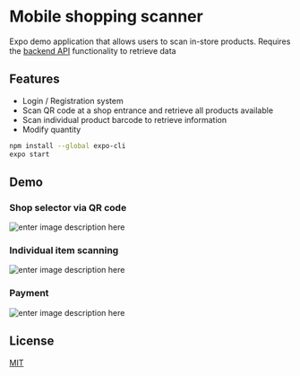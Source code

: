 


# Mobile shopping scanner

Expo demo application that allows users to scan in-store products.  Requires the [backend API](https://github.com/Bogdan-Florian/mobile-scan-and-shop-API) functionality to retrieve data
## Features

 - Login / Registration system
 - Scan QR code at a shop entrance and retrieve all products available
 - Scan individual product barcode to retrieve information
 - Modify quantity

```bash
npm install --global expo-cli
expo start
```

## Demo
### Shop selector via QR code
![enter image description here](https://i.imgur.com/Knv0adb.gif)



### Individual item scanning
![enter image description here](https://i.imgur.com/BrJ1W9R.gif)



### Payment
![enter image description here](https://i.imgur.com/eiPDDhV.gif)

## License
[MIT](https://choosealicense.com/licenses/mit/)
